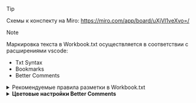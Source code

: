 > [!TIP]
> Схемы к конспекту на Miro:
> https://miro.com/app/board/uXjVI1veXvo=/

> [!NOTE]
> Маркировка текста в Workbook.txt осуществляется в соответствии с расширениями vscode: 
> - Txt Syntax
> - Bookmarks
> - Better Comments

<details>
  <summary>Рекомендуемые правила разметки в Workbook.txt</summary>
  <span>

    ---------------------
    * * * Категория * * *
    ---------------------

    \\\\\\\\\\\\\\\\
    1.   Раздел
    \\\\\\\\\\\\\\\\

    #####################
    * 		Подраздел
    #####################

    #* Понятие
      = определение
      - свойство
        #. Описание
          #- Доп. информация
        1. Перечисление
        > код
        # Пример:

    # Пример/доп. информация с низким приоритетом
    #! Предостережение
    #: Ключевая информация
    
  </span>
</details>

<details>
	<summary><b>Цветовые настройки Better Comments</b></summary>

	"better-comments.tags": [
    {
      "tag": "!",
      "color": "#ed4e4e",
      "strikethrough": false,
      "underline": false,
      "backgroundColor": "transparent",
      "bold": false,
      "italic": false
    },
    {
      "tag": "@",
      "color": "#3498DB",
      "strikethrough": false,
      "underline": false,
      "backgroundColor": "transparent",
      "bold": false,
      "italic": false
    },
    {
      "tag": "//",
      "color": "#474747",
      "strikethrough": true,
      "underline": false,
      "backgroundColor": "transparent",
      "bold": false,
      "italic": false
    },
    {
      "tag": ".",
      "color": "#FF8C00",
      "strikethrough": false,
      "underline": false,
      "backgroundColor": "transparent",
      "bold": false,
      "italic": false
    },
    {
      "tag": "*",
      "color": "#1abf08",
      "strikethrough": false,
      "underline": false,
      "backgroundColor": "transparent",
      "bold": false,
      "italic": false
    },
    {
      "tag": "+",
      "color": "#7fd9f7",
      "strikethrough": false,
      "underline": false,
      "backgroundColor": "transparent",
      "bold": false,
      "italic": false
    },
    {
      "tag": "-",
      "color": "#e2e78a",
      "strikethrough": false,
      "underline": false,
      "backgroundColor": "transparent",
      "bold": false,
      "italic": false
    },
    {
      "tag": ":",
      "color": "#ee69d3",
      "strikethrough": false,
      "underline": false,
      "backgroundColor": "transparent",
      "bold": false,
      "italic": false
    },
    {
      "tag": "ISSUE",
      "color": "#22ff0a",
      "strikethrough": false,
      "underline": false,
      "backgroundColor": "transparent",
      "bold": false,
      "italic": false
    }
	],

</details>